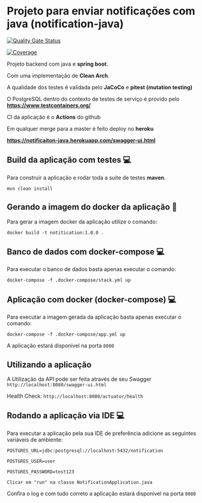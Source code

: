 # Projeto para enviar notificações com java (notification-java)

[![Quality Gate Status](https://sonarcloud.io/api/project_badges/measure?project=AlissonMedeiros_notification-java&metric=alert_status)](https://sonarcloud.io/dashboard?id=AlissonMedeiros_notification-java)

[![Coverage](https://sonarcloud.io/api/project_badges/measure?project=AlissonMedeiros_notification-java&metric=coverage)](https://sonarcloud.io/dashboard?id=AlissonMedeiros_notification-java)


Projeto backend com java e __spring boot__.

Com uma implementação de __Clean Arch__.

A qualidade dos testes é validada pelo __JaCoCo__ e  __pitest (mutation testing)__

O PostgreSQL dentro do contexto de testes de serviço é provido pelo __https://www.testcontainers.org/__

CI da aplicação é o __Actions__ do github

Em qualquer merge para a master é feito deploy no __heroku__

__https://notificaiton-java.herokuapp.com/swagger-ui.html__

## Build da aplicação com testes :computer:
Para construir a aplicação e rodar toda a suite de testes __maven__.

`mvn clean install`

## Gerando a imagem do docker da aplicação :scroll:
Para gerar a imagem docker da aplicação utilize o comando:

`docker build -t notitication:1.0.0 .`

## Banco de dados com docker-compose :computer:
Para executar o banco de dados basta apenas executar o comando:

`docker-compose -f .docker-compose/stack.yml up`

## Aplicação com docker (docker-compose) :computer:
Para executar a imagem gerada da aplicação basta apenas executar o comando:

`docker-compose -f .docker-compose/app.yml up`

A aplicação estará disponível na porta `8080`

## Utilizando a aplicação
A Utilização da API pode ser feita através de seu Swagger `http://localhost:8080/swagger-ui.html`

Health Check: `http://localhost:8080/actuator/health`

## Rodando a aplicação via IDE :computer:
Para executar a aplicação pela sua IDE de preferência adicione as seguintes variáveis de ambiente:

`POSTGRES_URL=jdbc:postgresql://localhost:5432/notification`

`POSTGRES_USER=user`

`POSTGRES_PASSWORD=test123`

`Clicar em "run" na classe NotificationApplication.java`

Confira o log e com tudo correto a aplicação estará disponível na porta `8080`
